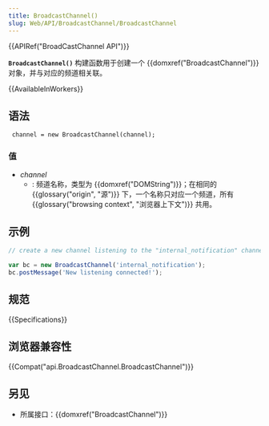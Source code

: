 ```yaml
---
title: BroadcastChannel()
slug: Web/API/BroadcastChannel/BroadcastChannel
---
```

{{APIRef("BroadCastChannel API")}}

**`BroadcastChannel()`** 构建函数用于创建一个 {{domxref("BroadcastChannel")}} 对象，并与对应的频道相关联。

{{AvailableInWorkers}}

## 语法

```plain
 channel = new BroadcastChannel(channel);
```

### 值

- _channel_
  - : 频道名称，类型为 {{domxref("DOMString")}}；在相同的 {{glossary("origin", "源")}} 下，一个名称只对应一个频道，所有 {{glossary("browsing context", "浏览器上下文")}} 共用。

## 示例

```js
// create a new channel listening to the "internal_notification" channel.

var bc = new BroadcastChannel('internal_notification');
bc.postMessage('New listening connected!');
```

## 规范

{{Specifications}}

## 浏览器兼容性

{{Compat("api.BroadcastChannel.BroadcastChannel")}}

## 另见

- 所属接口：{{domxref("BroadcastChannel")}}
